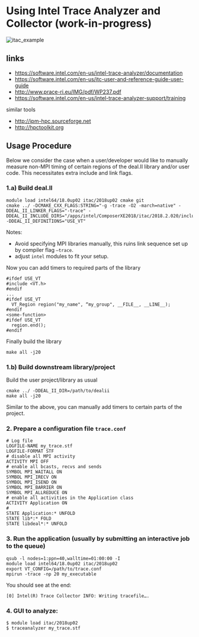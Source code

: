 # Using Intel Trace Analyzer and Collector (work-in-progress)

![itac_example](https://user-images.githubusercontent.com/8023934/41157662-df8546e2-6b26-11e8-8fd2-1ad69ea56605.png)

##  links

- https://software.intel.com/en-us/intel-trace-analyzer/documentation 
- https://software.intel.com/en-us/itc-user-and-reference-guide-user-guide 
- http://www.prace-ri.eu/IMG/pdf/WP237.pdf 
- https://software.intel.com/en-us/intel-trace-analyzer-support/training

similar tools
- http://ipm-hpc.sourceforge.net
- http://hpctoolkit.org

## Usage Procedure

Below we consider the case when a user/developer would like to manually measure non-MPI timing of certain regions of the deal.II library and/or user code. This necessitates extra include and link flags.

### 1.a) Build deal.II

```
module load intel64/18.0up02 itac/2018up02 cmake git
cmake ../ -DCMAKE_CXX_FLAGS:STRING="-g -trace -O2 -march=native" -DDEAL_II_LINKER_FLAGS="-trace" -DDEAL_II_INCLUDE_DIRS="/apps/intel/ComposerXE2018/itac/2018.2.020/include" -DDEAL_II_DEFINITIONS="USE_VT"
```
Notes:
* Avoid specifying MPI libraries manually, this ruins link sequence set up by compiler flag `–trace`.
* adjust `intel` modules to fit your setup.

Now you can add timers to required parts of the library
```
#ifdef USE_VT
#include <VT.h>
#endif
...
#ifdef USE_VT
  VT_Region region("my_name", “my_group", __FILE__, __LINE__);
#endif
<some-function>
#ifdef USE_VT
  region.end();
#endif
```

Finally build the library
```
make all -j20
```

### 1.b) Build downstream library/project

Build the user project/library as usual
```
cmake ../ -DDEAL_II_DIR=/path/to/dealii
make all -j20
```
Similar to the above, you can manually add timers to certain parts of the project.

### 2. Prepare a configuration file  `trace.conf`
```
# Log file
LOGFILE-NAME my_trace.stf
LOGFILE-FORMAT STF
# disable all MPI activity
ACTIVITY MPI OFF
# enable all bcasts, recvs and sends
SYMBOL MPI_WAITALL ON
SYMBOL MPI_IRECV ON
SYMBOL MPI_ISEND ON
SYMBOL MPI_BARRIER ON
SYMBOL MPI_ALLREDUCE ON
# enable all activities in the Application class 
ACTIVITY Application ON
# 
STATE Application:* UNFOLD
STATE lib*:* FOLD
STATE libdeal*:* UNFOLD
```

### 3. Run the application (usually by submitting an interactive job to the queue)

```
qsub -l nodes=1:ppn=40,walltime=01:00:00 -I
module load intel64/18.0up02 itac/2018up02
export VT_CONFIG=/path/to/trace.conf
mpirun -trace -np 20 my_executable
```

You should see at the end: 
```
[0] Intel(R) Trace Collector INFO: Writing tracefile….
```

### 4. GUI to analyze:
```
$ module load itac/2018up02
$ traceanalyzer my_trace.stf
```